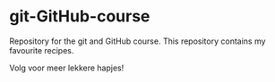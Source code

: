 # git-GitHub-course
Repository for the git and GitHub course. This repository contains my favourite recipes.

Volg voor meer lekkere hapjes!
